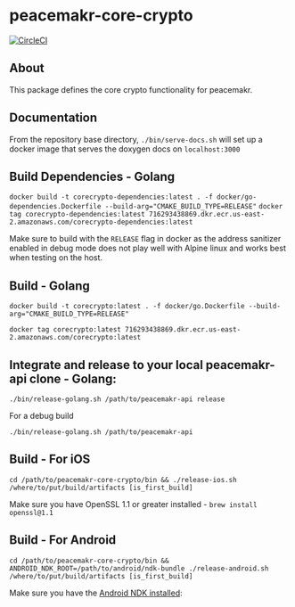 # peacemakr-core-crypto
[![CircleCI](https://circleci.com/gh/notasecret/peacemakr-core-crypto/tree/master.svg?style=svg&circle-token=a5e0dd516384638b6e97cd79c7963d8081873df2)](https://circleci.com/gh/notasecret/peacemakr-core-crypto/tree/master)

## About
This package defines the core crypto functionality for peacemakr.

## Documentation
From the repository base directory,
`./bin/serve-docs.sh` will set up a docker image that serves the doxygen docs on `localhost:3000`

## Build Dependencies - Golang
`docker build -t corecrypto-dependencies:latest . -f docker/go-dependencies.Dockerfile --build-arg="CMAKE_BUILD_TYPE=RELEASE"`
`docker tag corecrypto-dependencies:latest 716293438869.dkr.ecr.us-east-2.amazonaws.com/corecrypto-dependencies:latest`

Make sure to build with the `RELEASE` flag in docker as the address sanitizer enabled in debug mode does not play
well with Alpine linux and works best when testing on the host. 

## Build - Golang
`docker build -t corecrypto:latest . -f docker/go.Dockerfile --build-arg="CMAKE_BUILD_TYPE=RELEASE"`

`docker tag corecrypto:latest 716293438869.dkr.ecr.us-east-2.amazonaws.com/corecrypto:latest`

## Integrate and release to your local peacemakr-api clone - Golang:
`./bin/release-golang.sh /path/to/peacemakr-api release`

For a debug build

`./bin/release-golang.sh /path/to/peacemakr-api`

## Build - For iOS
`cd /path/to/peacemakr-core-crypto/bin && ./release-ios.sh /where/to/put/build/artifacts [is_first_build]`

Make sure you have OpenSSL 1.1 or greater installed - `brew install openssl@1.1`

## Build - For Android
`cd /path/to/peacemakr-core-crypto/bin && ANDROID_NDK_ROOT=/path/to/android/ndk-bundle ./release-android.sh /where/to/put/build/artifacts [is_first_build]`

Make sure you have the [Android NDK installed](https://developer.android.com/ndk/guides): 
